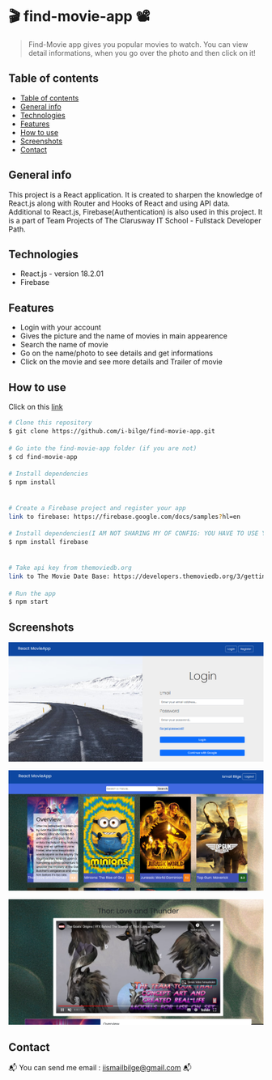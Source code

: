 #  :clapper: find-movie-app :film_projector:
> Find-Movie app gives you popular movies to watch. You can view detail informations, when you go over the photo and then click on it!

## Table of contents
  - [Table of contents](#table-of-contents)
  - [General info](#general-info)
  - [Technologies](#technologies)
  - [Features](#features)
  - [How to use](#how-to-use)
  - [Screenshots](#screenshots)
  - [Contact](#contact)

## General info
This project is a React application. It is created to sharpen the knowledge of React.js along with Router and Hooks of React and using API data. Additional to React.js, Firebase(Authentication) is also used in this project.
It is a part of Team Projects of The Clarusway IT School - Fullstack Developer Path.

## Technologies
* React.js - version 18.2.01
* Firebase

## Features
* Login with your account
* Gives the picture and the name of movies in main appearence
* Search the name of movie
* Go on the name/photo to see details and get informations
* Click on the movie and see more details and Trailer of movie

## How to use

Click on this [link](https://find-movie-app.vercel.app/)

```bash
# Clone this repository
$ git clone https://github.com/i-bilge/find-movie-app.git

# Go into the find-movie-app folder (if you are not)
$ cd find-movie-app

# Install dependencies
$ npm install


# Create a Firebase project and register your app
link to firebase: https://firebase.google.com/docs/samples?hl=en

# Install dependencies(I AM NOT SHARING MY OF CONFIG: YOU HAVE TO USE YOURS!)
$ npm install firebase


# Take api key from themoviedb.org
link to The Movie Date Base: https://developers.themoviedb.org/3/getting-started/authentication

# Run the app
$ npm start
```


## Screenshots

![Example screenshot](./ReadmePhotos/1.PNG)

![Example screenshot](./ReadmePhotos/2.PNG)

![Example screenshot](./ReadmePhotos/3.PNG)

## Contact
:mailbox_with_mail: You can send me email : iismailbilge@gmail.com :mailbox_with_mail:
